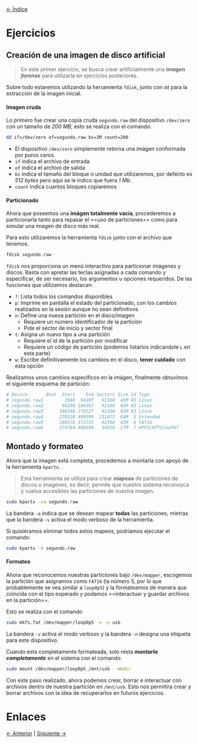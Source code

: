 [<- Índice](../Forense.md)
# Ejercicios

## Creación de una imagen de disco artificial

> En este primer ejercicio, se busca crear artificialmente una ***imagen forense*** para utilizarla en ejercicios posteriores.

Sobre todo estaremos utilizando la herramienta `fdisk`, junto con `dd` para la extracción de la imagen inicial.

#### Imagen cruda

Lo primero fue crear una copia cruda `segundo.raw` del dispositivo `/dev/zero` con un tamaño de *200 MB*, esto se realiza con el comando:

```bash
dd if=/dev/zero of=segundo.raw bs=1M count=200
```

- El dispositivo `/dev/zero` simplemente retorna una imágen conformada por puros ceros
- `if` indica el archivo de entrada
- `of` indica el archivo de salida
- `bs` indica el tamaño del bloque o unidad que utilizaremos, por defecto es *512 bytes* pero aqui se le indico que fuera *1 Mb*.
- `count` indica cuantos bloques copiaremos

#### Particionado

Ahora que poseemos una **imágen totalmente vacía**, procederemos a particionarla tanto para repasar el ==uso de particiones== como para simular una imagen de disco más real.

Para esto utilizaremos la herramienta `fdisk` junto con el archivo que tenemos.

```bash
fdisk segundo.raw
```

`fdisk` nos proporciona un menú interactivo para particionar imágenes y discos. Basta con apretar las teclas asignadas a cada comando y especificar, de ser necesario, los argumentos u opciones requeridos. De las funciones que utilizamos destacan:

- `?`: Lista todos los comandos disponibles
- `p`: Imprime en pantalla el estado del particionado, con los cambios realizados en la sesión aunque no sean definitivos
- `n`: Define una nueva partición en el disco/imagen
	- Requiere un número identificador de la partición
	- Pide el sector de inicio y sector final
- `t`: Asigna un nuevo tipo a una partición
	- Requiere el id de la partición por modificar
	- Requiere un código de partición (podemos listarlos indicandole `L` en esta parte)
- `w`: Escribe definitivamente los cambios en el disco, **tener cuidado** con esta opción

Realizamos unos cambios específicos en la imágen, finalmente obtuvimos el siguiente esquema de partición:

```bash
# Device       Boot  Start    End Sectors Size Id Type
# segundo.raw1        2048  94207   92160  45M 83 Linux
# segundo.raw2       94208 186367   92160  45M 83 Linux
# segundo.raw3      186368 278527   92160  45M 83 Linux
# segundo.raw4      278528 409599  131072  64M  5 Extended
# segundo.raw5      280576 372735   92160  45M  6 FAT16
# segundo.raw6      374784 409599   34816  17M  7 HPFS/NTFS/exFAT
```

## Montado y formateo

Ahora que la imagen está completa, procedemos a montarla con apoyo de la herramienta `kpartx`.

> Esta herramienta se utiliza para crear ***mapeos*** de particiones de discos o imagenes, es decir, permite que nuestro sistema reconozca y vuelva accesibles las particiones de nuestra imagen.

```bash
sudo kpartx -va segundo.raw
```

La bandera `-a` indica que se desean mapear **todas** las particiones, mietras que la bandera `-v` activa el modo verboso de la herramienta.

Si quisieramos eliminar todos estos mapeos, podriamos ejecutar el comando:

```bash
sudo kpartx -d segundo.raw
```

#### Formateo

Ahora que reconocemos nuestras particiones bajo `/dev/mapper`, escogemos la partición que asignamos como `FAT16` (la número 5, por lo que probablemente se vea similar a `loop0p5`) y la formateamos de manera que coincida con el tipo esperado y podamos ==interactuar y guardar archivos en la partición==.

Esto se realiza con el comando

```bash
sudo mkfs.fat /dev/mapper/loop0p5 -v -n usb
```

La bandera `-v` activa el modo verboso y la bandera `-n` designa una etiqueta para este dispositivo.

Cuando esta completamente formateada, solo resta ***montarla completamente*** en el sistema con el comando:

```bash
sudo mount /dev/mapper/loop0p5 /mnt/usb --mkdir
```

Con este paso realizado, ahora podemos crear, borrar e interactuar con archivos dentro de nuestra partición en `/mnt/usb`. Esto nos permitira crear y borrar archivos con la idea de recuperarlos en futuros ejercicios.

# Enlaces

[<- Anterior](HFC15_11_2024.md) | [Siguiente ->](HFC20_11_2024.md)